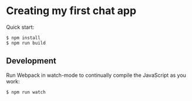 # Creating my first chat app

Quick start:

```
$ npm install
$ npm run build
````

## Development

Run Webpack in watch-mode to continually compile the JavaScript as you work:

```
$ npm run watch
```
